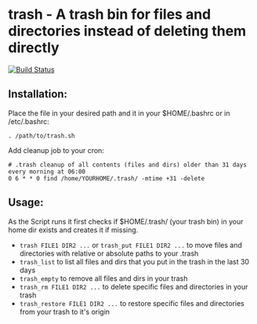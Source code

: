 # trash - A trash bin for files and directories instead of deleting them directly

[![Build Status](https://drone.pyas.de/api/badges/Kim/trash/status.svg)](https://drone.pyas.de/Kim/trash)

## Installation:  
Place the file in your desired path and it in your $HOME/.bashrc or in /etc/.bashrc:

    . /path/to/trash.sh

Add cleanup job to your cron:

    # .trash cleanup of all contents (files and dirs) older than 31 days every morning at 06:00
    0 6 * * 0 find /home/YOURHOME/.trash/ -mtime +31 -delete  

## Usage: 
As the Script runs it first checks if $HOME/.trash/ (your trash bin) in your home dir exists and creates it if missing.

 - `trash FILE1 DIR2 ...` or `trash_put FILE1 DIR2 ...` to move files and directories with relative or absolute paths to your .trash
 - `trash_list` to list all files and dirs that you put in the trash in the last 30 days
 - `trash_empty` to remove all files and dirs in your trash
 - `trash_rm FILE1 DIR2 ...` to delete specific files and directories in your trash
 - `trash_restore FILE1 DIR2 ...`  to restore specific files and directories from your trash to it's origin
